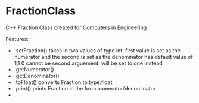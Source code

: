 # FractionClass
C++ Fraction Class created for Computers in Engineering 

Features:
  - .setFraction()
      takes in two values of type int. first value is set as the numerator and the second is set as the denominator
      has default value of 1,1
      0 cannot be second arguement. will be set to one instead
  - .getNumerator()
  - .getDenominator()
  - .toFloat()
      converts Fraction to type:float
  - .print()
        prints Fraction in the form numerator/denominator
  - .
